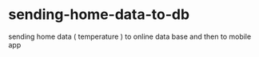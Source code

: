 # sending-home-data-to-db
sending home data  ( temperature ) to online  data base and then to mobile app
